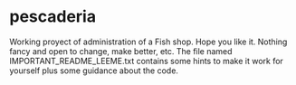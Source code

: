 # pescaderia
Working proyect of administration of a Fish shop. 
Hope you like it. Nothing fancy and open to change, make better, etc.
The file named IMPORTANT_README_LEEME.txt contains some hints to make it work for yourself plus some guidance about the code.
